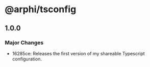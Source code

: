 # @arphi/tsconfig

## 1.0.0

### Major Changes

- 16285ce: Releases the first version of my shareable Typescript configuration.
